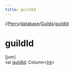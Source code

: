 ```yaml
---
title: guildId
---
```

//[Perry](../../../index.html)/[database](../index.html)/[Guilds](index.html)/[guildId](guild-id.html)



# guildId



[jvm]\
val [guildId](guild-id.html): Column&lt;[Int](https://kotlinlang.org/api/latest/jvm/stdlib/kotlin/-int/index.html)&gt;





